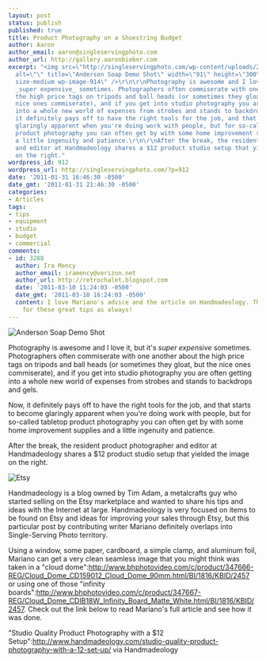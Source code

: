 ```yaml
---
layout: post
status: publish
published: true
title: Product Photography on a Shoestring Budget
author: Aaron
author_email: aaron@singleservingphoto.com
author_url: http://gallery.aaronbieber.com
excerpt: "<img src=\"http://singleservingphoto.com/wp-content/uploads/2011/01/T01-01-e1296509300132-91x300.jpg\"
  alt=\"\" title=\"Anderson Soap Demo Shot\" width=\"91\" height=\"300\" class=\"alignright
  size-medium wp-image-914\" />\r\n\r\nPhotography is awesome and I love it, but it's
  _super expensive_ sometimes. Photographers often commiserate with one another about
  the high price tags on tripods and ball heads (or sometimes they gloat, but the
  nice ones commiserate), and if you get into studio photography you are often getting
  into a whole new world of expenses from strobes and stands to backdrops and gels.\r\n\r\nNow,
  it definitely pays off to have the right tools for the job, and that starts to become
  glaringly apparent when you're doing work with people, but for so-called tabletop
  product photography you can often get by with some home improvement supplies and
  a little ingenuity and patience.\r\n\r\nAfter the break, the resident product photographer
  and editor at Handmadeology shares a $12 product studio setup that yielded the image
  on the right."
wordpress_id: 912
wordpress_url: http://singleservingphoto.com/?p=912
date: '2011-01-31 16:46:30 -0500'
date_gmt: '2011-01-31 21:46:30 -0500'
categories:
- Articles
tags:
- tips
- equipment
- studio
- budget
- commercial
comments:
- id: 3288
  author: Ira Mency
  author_email: iramency@verizon.net
  author_url: http://retrochalet.blogspot.com
  date: '2011-03-10 11:24:03 -0500'
  date_gmt: '2011-03-10 16:24:03 -0500'
  content: I love Mariano's advice and the article on Handmadeology. Thanks so much
    for these great tips as always!
---
```

![](http://singleservingphoto.com/wp-content/uploads/2011/01/T01-01-e1296509300132-91x300.jpg "Anderson Soap Demo Shot")

Photography is awesome and I love it, but it's _super expensive_
sometimes. Photographers often commiserate with one another about the
high price tags on tripods and ball heads (or sometimes they gloat, but
the nice ones commiserate), and if you get into studio photography you
are often getting into a whole new world of expenses from strobes and
stands to backdrops and gels.

Now, it definitely pays off to have the right tools for the job, and
that starts to become glaringly apparent when you're doing work with
people, but for so-called tabletop product photography you can often get
by with some home improvement supplies and a little ingenuity and
patience.

After the break, the resident product photographer and editor at
Handmadeology shares a \$12 product studio setup that yielded the image
on the right.<span id="more"></span><span id="more-912"></span>

![](http://singleservingphoto.com/wp-content/uploads/2011/01/Screen-shot-2011-01-31-at-4.15.39-PM.png "Etsy")

Handmadeology is a blog owned by Tim Adam, a metalcrafts guy who started
selling on the Etsy marketplace and wanted to share his tips and ideas
with the Internet at large. Handmadeology is very focused on items to be
found on Etsy and ideas for improving your sales through Etsy, but this
particular post by contributing writer Mariano definitely overlaps into
Single-Serving Photo territory.

Using a window, some paper, cardboard, a simple clamp, and aluminum
foil, Mariano can get a very clean seamless image that you might think
was taken in a "cloud
dome":http://www.bhphotovideo.com/c/product/347666-REG/Cloud_Dome_CD159012_Cloud_Dome_90mm.html/BI/1816/KBID/2457
or using one of those "infinity
boards":http://www.bhphotovideo.com/c/product/347667-REG/Cloud_Dome_CDIB18W_Infinity_Board_Matte_White.html/BI/1816/KBID/2457.
Check out the link below to read Mariano's full article and see how it
was done.

"Studio Quality Product Photography with a \$12
Setup":http://www.handmadeology.com/studio-quality-product-photography-with-a-12-set-up/
via Handmadeology
